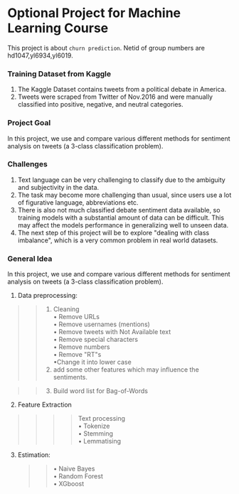 # Optional Project for Machine Learning Course
This project is about `churn prediction`. Netid of group numbers are hd1047,yl6934,yl6019.
### Training Dataset from Kaggle 
1.	The Kaggle Dataset contains tweets from a political debate in America.<br> 
2.	Tweets were scraped from Twitter of Nov.2016 and were manually classified into positive, negative, and neutral categories.<br> 

### Project Goal
In this project, we use and compare various different methods for sentiment analysis on tweets (a 3-class classification problem).<br> 

### Challenges
1.	Text language can be very challenging to classify due to the ambiguity and subjectivity in the data.<br> 
2.	The task may become more challenging than usual, since users use a lot of figurative language, abbreviations etc. <br> 
3.	There is also not much classified debate sentiment data available, so training models with a substantial amount of data can be difficult. This may affect the models performance in generalizing well to unseen data.<br> 
4.	The next step of this project will be to explore "dealing with class imbalance", which is a very common problem in real world datasets.<br> 

### General Idea
In this project, we use and compare various different methods for sentiment analysis on tweets (a 3-class classification problem).<br>  
1. Data preprocessing:<p> 
>>1) Cleaning<br>
        • Remove URLs<br>
        • Remove usernames (mentions)<br>
        • Remove tweets with Not Available text<br>
        • Remove special characters<br>
        • Remove numbers<br>
        • Remove "RT"s<br>
        •Change it into lower case<br>
>>2) add some other features which may influence the sentiments.<br>
    
>>3) Build word list for Bag-of-Words<br>
    
2. Feature Extraction<br>
>>>>Text processing<br>
        • Tokenize<br>
        • Stemming<br>
        • Lemmatising<br>
3. Estimation: <br>
      >>• Naive Bayes<br>
        • Random Forest<br>
        • XGboost<br>



